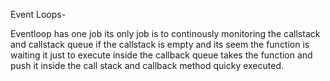 Event Loops-

Eventloop has one job its only job is to continously monitoring the callstack and callstack queue if the callstack is empty and its seem the function is waiting it just to execute inside the callback queue takes the function and push it inside the call stack and callback method quicky executed.